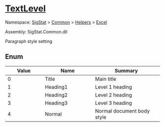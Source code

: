 # [TextLevel](./TextLevel.md)
Namespace: [SigStat]() > [Common](./../../README.md) > [Helpers](./../README.md) > [Excel](./README.md)

Assembly: SigStat.Common.dll


Paragraph style setting

##	Enum

| Value | Name | Summary | 
| --- | --- | --- | 
| 0<img width=200/>  | Title<img width=200/>  | Main title<img width=200/>  | <br>
| 1<img width=200/>  | Heading1<img width=200/>  | Level 1 heading<img width=200/>  | <br>
| 2<img width=200/>  | Heading2<img width=200/>  | Level 2 heading<img width=200/>  | <br>
| 3<img width=200/>  | Heading3<img width=200/>  | Level 3 heading<img width=200/>  | <br>
| 4<img width=200/>  | Normal<img width=200/>  | Normal document body style<img width=200/>  | <br>



